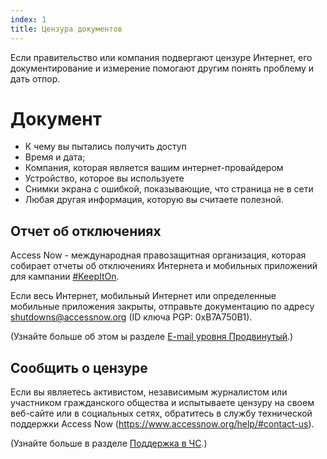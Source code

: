 ```yaml
---
index: 1
title: Цензура документов
---
```

Если правительство или компания подвергают цензуре Интернет, его документирование и измерение помогают другим понять проблему и дать отпор.

# Документ

*   К чему вы пытались получить доступ
*   Время и дата;
*   Компания, которая является вашим интернет-провайдером
*   Устройство, которое вы используете
*   Снимки экрана с ошибкой, показывающие, что страница не в сети
*   Любая другая информация, которую вы считаете полезной.

## Отчет об отключениях

Access Now - международная правозащитная организация, которая собирает отчеты об отключениях Интернета и мобильных приложений для кампании [#KeepItOn](https://www.accessnow.org/keepiton/).

Если весь Интернет, мобильный Интернет или определенные мобильные приложения закрыты, отправьте документацию по адресу shutdowns@accessnow.org (ID ключа PGP: 0xB7A750B1).

(Узнайте больше об этом ы разделе [E-mail уровня Продвинутый](umbrella://communications/email/advanced).)

## Сообщить о цензуре

Если вы являетесь активистом, независимым журналистом или участником гражданского общества и испытываете цензуру на своем веб-сайте или в социальных сетях, обратитесь в службу технической поддержки Access Now (https://www.accessnow.org/help/#contact-us).

(Узнайте больше в разделе [Поддержка в ЧС](umbrella://emergency-support).)